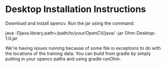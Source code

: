 Desktop Installation Instructions
=================================
Download and install opencv. Run the jar using the command:

java -Djava.library.path=/path/to/your/OpenCV/java/ -jar Ohm-Desktop-1.0.jar


We're having issues running because of some file io exceptions to do with the locations of the training data. You can build from gradle by simply putting in your opencv paths and using gradle runOhm.